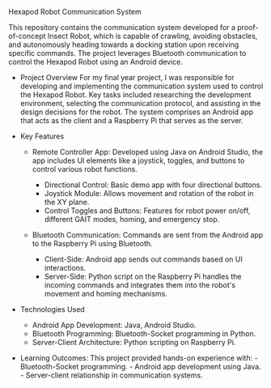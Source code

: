 Hexapod Robot Communication System

This repository contains the communication system developed for a proof-of-concept Insect Robot, which is capable of crawling, avoiding obstacles, and autonomously heading towards a docking station upon receiving specific commands. The project leverages Bluetooth communication to control the Hexapod Robot using an Android device.

- Project Overview
  For my final year project, I was responsible for developing and implementing the communication system used to control the Hexapod Robot. Key tasks included researching the development environment, selecting the communication protocol, and assisting in the design decisions for the robot. The system comprises an Android app that acts as the client and a Raspberry Pi that serves as the server.

- Key Features
  - Remote Controller App: Developed using Java on Android Studio, the app includes UI elements like a joystick, toggles, and buttons to control various robot functions.
    - Directional Control: Basic demo app with four directional buttons.
    - Joystick Module: Allows movement and rotation of the robot in the XY plane.
    - Control Toggles and Buttons: Features for robot power on/off, different GAIT modes, homing, and emergency stop.
      
  - Bluetooth Communication: Commands are sent from the Android app to the Raspberry Pi using Bluetooth.
    - Client-Side: Android app sends out commands based on UI interactions.
    - Server-Side: Python script on the Raspberry Pi handles the incoming commands and integrates them into the robot's movement and homing mechanisms.
      
- Technologies Used
    - Android App Development: Java, Android Studio.
    - Bluetooth Programming: Bluetooth-Socket programming in Python.
    - Server-Client Architecture: Python scripting on Raspberry Pi.
      
- Learning Outcomes: This project provided hands-on experience with:
        - Bluetooth-Socket programming.
        - Android app development using Java.
        - Server-client relationship in communication systems.
